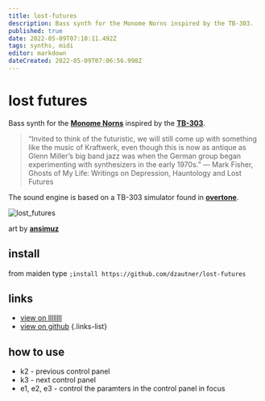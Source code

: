 ```yaml
---
title: lost-futures
description: Bass synth for the Monome Norns inspired by the TB-303.
published: true
date: 2022-05-09T07:10:11.492Z
tags: synths, midi
editor: markdown
dateCreated: 2022-05-09T07:06:56.998Z
---
```


# lost futures

Bass synth for the **[Monome Norns](https://monome.org/docs/norns/)** inspired by the **[TB-303](https://en.wikipedia.org/wiki/Roland_TB-303)**.  

> “Invited to think of the futuristic, we will still come up with something like the music of Kraftwerk, even though this is now as antique as Glenn Miller’s big band jazz was when the German group began experimenting with synthesizers in the early 1970s.”
  ― Mark Fisher, Ghosts of My Life: Writings on Depression, Hauntology and Lost Futures


The sound engine is based on a TB-303 simulator found in **[overtone](https://github.com/overtone/overtone/blob/master/src/overtone/synth/retro.clj)**.

![lost_futures](https://github.com/dzautner/lost-futures/raw/main/lost_futures.gif)

art by **[ansimuz](https://ansimuz.itch.io/industrial-parallax-background?)**

## install

from maiden type
`;install https://github.com/dzautner/lost-futures`

## links

- [view on llllllll](https://llllllll.co/t/lost-futures/41606)
- [view on github](https://github.com/dzautner/lost-futures)
{.links-list}

## how to use

* k2 - previous control panel
* k3 - next control panel
* e1, e2, e3 - control the paramters in the control panel in focus


